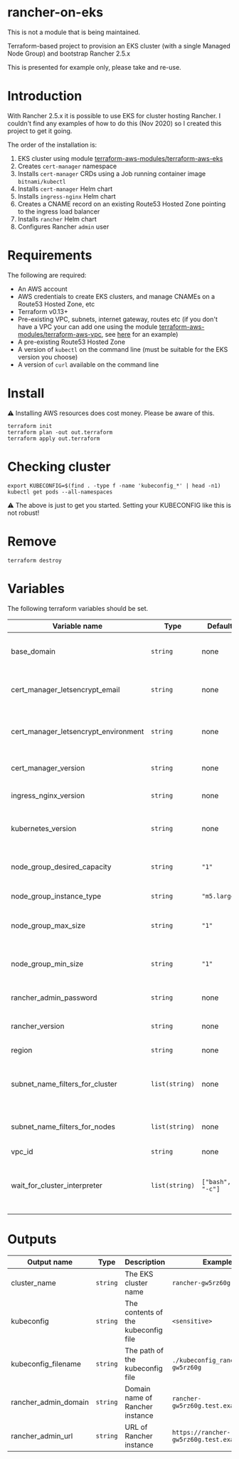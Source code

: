 # rancher-on-eks
This is not a module that is being maintained.

Terraform-based project to provision an EKS cluster (with a single Managed Node Group) and bootstrap Rancher 2.5.x

This is presented for example only, please take and re-use.

# Introduction
With Rancher 2.5.x it is possible to use EKS for cluster hosting Rancher. I couldn't find any examples of how to do this (Nov 2020) so I created this project to get it going.

The order of the installation is:
1. EKS cluster using module [terraform-aws-modules/terraform-aws-eks](https://github.com/terraform-aws-modules/terraform-aws-eks)
1. Creates `cert-manager` namespace
1. Installs `cert-manager` CRDs using a Job running container image `bitnami/kubectl`
1. Installs `cert-manager` Helm chart
1. Installs `ingress-nginx` Helm chart
1. Creates a CNAME record on an existing Route53 Hosted Zone pointing to the ingress load balancer
1. Installs `rancher` Helm chart
1. Configures Rancher `admin` user

# Requirements
The following are required:
* An AWS account
* AWS credentials to create EKS clusters, and manage CNAMEs on a Route53 Hosted Zone, etc
* Terraform v0.13+
* Pre-existing VPC, subnets, internet gateway, routes etc (if you don't have a VPC your can add one using the module [terraform-aws-modules/terraform-aws-vpc](https://github.com/terraform-aws-modules/terraform-aws-vpc), see [here](https://github.com/terraform-aws-modules/terraform-aws-eks/blob/master/examples/basic/main.tf) for an example)
* A pre-existing Route53 Hosted Zone 
* A version of `kubectl` on the command line (must be suitable for the EKS version you choose)
* A version of `curl` available on the command line

# Install

:warning: Installing AWS resources does cost money. Please be aware of this.

```
terraform init
terraform plan -out out.terraform
terraform apply out.terraform
```

# Checking cluster

```
export KUBECONFIG=$(find . -type f -name 'kubeconfig_*' | head -n1)
kubectl get pods --all-namespaces
```

:warning: The above is just to get you started. Setting your KUBECONFIG like this is not robust!

# Remove

```
terraform destroy
```

# Variables
The following terraform variables should be set.

Variable name | Type | Default | Description | Example
--- | --- | --- | --- | ---
base_domain | `string` | none | The domain of the existing Route53 Hosted Zone to use | `"test.example.com"`
cert_manager_letsencrypt_email | `string` | none | Let's Encrypt email address for expiration notices | `"you@example.com"`
cert_manager_letsencrypt_environment | `string` | none | Let's Encrypt environment type, must be `"staging"` or `"production"` | `"production"`
cert_manager_version | `string` | none | `cert-manager` Helm chart version to use | `"v1.1.0"`
ingress_nginx_version | `string` | none | `ingress-nginx` Helm chart version to use | `"3.12.0"`
kubernetes_version | `string` | none | The Kubernetes version to choose, must be available for EKS | `"1.18"`
node_group_desired_capacity | `string` | `"1"` | Desired number of nodes (integer as string) | `"1"`
node_group_instance_type | `string` | `"m5.large"` | Instance type for node group | `"m5.large"`
node_group_max_size | `string` | `"1"` | Maximum number of nodes (integer as string) | `"1"`
node_group_min_size | `string` | `"1"` | Minimum number of nodes (integer as string) | `"1"`
rancher_admin_password | `string` | none | Admin password to add to Rancher | something complex!
rancher_version | `string` | none | `cert-manager` Helm chart version to use | `"2.5.2"`
region | `string` | none | AWS region to use | `"ap-southeast-2"`
subnet_name_filters_for_cluster | `list(string)` | none | Used to filter the subnet names to find the subnets for the EKS cluster | `["*.public.*", "*.private.*"]`
subnet_name_filters_for_nodes | `list(string)` | none | Used to filter the subnet names to find the subnets for the nodes | `["*.private.*"]`
vpc_id | `string` | none | VPC ID | `"vpc-123456"`
wait_for_cluster_interpreter | `list(string)` | `["bash", "-c"]` | Shell command for checking/waiting for EKS cluster. See [here](https://github.com/terraform-aws-modules/terraform-aws-eks/#inputs) for more information | `["bash", "-c"]`

# Outputs

Output name | Type | Description | Example
--- | --- | --- | ---
cluster_name | `string` | The EKS cluster name | `rancher-gw5rz60g`
kubeconfig | `string` | The contents of the kubeconfig file | `<sensitive>`
kubeconfig_filename | `string` | The path of the kubeconfig file | `./kubeconfig_rancher-gw5rz60g`
rancher_admin_domain | `string` | Domain name of Rancher instance | `rancher-gw5rz60g.test.example.com`
rancher_admin_url | `string` | URL of Rancher instance | `https://rancher-gw5rz60g.test.example.com`
